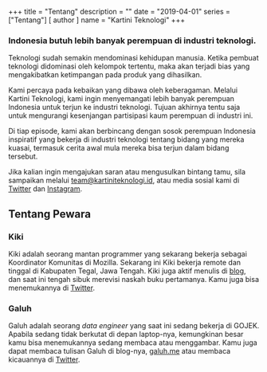 +++
title = "Tentang"
description = ""
date = "2019-04-01"
series = ["Tentang"]
[ author ]
  name = "Kartini Teknologi"
+++

### Indonesia butuh lebih banyak perempuan di industri teknologi.
Teknologi sudah semakin mendominasi kehidupan manusia. Ketika pembuat teknologi didominasi oleh kelompok tertentu, maka akan terjadi bias yang mengakibatkan ketimpangan pada produk yang dihasilkan.

Kami percaya pada kebaikan yang dibawa oleh keberagaman. Melalui Kartini Teknologi, kami ingin menyemangati lebih banyak perempuan Indonesia untuk terjun ke industri teknologi. Tujuan akhirnya tentu saja untuk mengurangi kesenjangan partisipasi kaum perempuan di industri ini.

Di tiap episode, kami akan berbincang dengan sosok perempuan Indonesia inspiratif yang bekerja di industri teknologi tentang bidang yang mereka kuasai, termasuk cerita awal mula mereka bisa terjun dalam bidang tersebut.

Jika kalian ingin mengajukan saran atau mengusulkan bintang tamu, sila sampaikan melalui [team@kartiniteknologi.id](mailto:team@kartiniteknologi.id), atau media sosial kami di [Twitter](https://twitter.com/kartini_tech) dan [Instagram](http://instagram.com/kartini_tech).

## Tentang Pewara
### Kiki
Kiki adalah seorang mantan programmer yang sekarang bekerja sebagai Koordinator Komunitas di Mozilla. Sekarang ini Kiki bekerja remote dan tinggal di Kabupaten Tegal, Jawa Tengah. Kiki juga aktif menulis di [blog](https://kelimuttu.co/), dan saat ini tengah sibuk merevisi naskah buku pertamanya. Kamu juga bisa menemukannya di [Twitter](https://twitter.com/kelimuttu).

### Galuh
Galuh adalah seorang *data engineer* yang saat ini sedang bekerja di GOJEK. Apabila sedang tidak berkutat di depan laptop-nya, kemungkinan besar kamu bisa menemukannya sedang membaca atau menggambar. Kamu juga dapat membaca tulisan Galuh di blog-nya, [galuh.me](http://galuh.me) atau membaca kicauannya di [Twitter](https://twitter.com/galuhsahid).